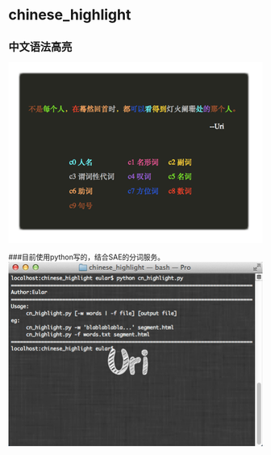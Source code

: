 chinese_highlight
=================
中文语法高亮
----------
![chinese_highlight.html](img/jietu.png)

###目前使用python写的，结合SAE的分词服务。
![python usage](img/jietu2.png)

